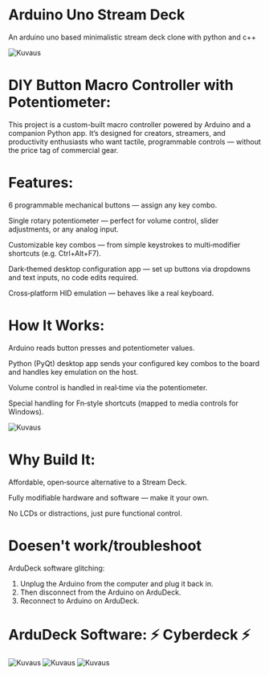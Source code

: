 # Arduino Uno Stream Deck

An arduino uno based minimalistic stream deck clone with python and c++

![Kuvaus](Show/20250824_135641.jpg)

   # DIY Button Macro Controller with Potentiometer:
   
This project is a custom-built macro controller powered by Arduino and a companion Python app. It’s designed for creators, streamers, and productivity enthusiasts who want tactile, programmable controls — without the price tag of commercial gear.

   # Features:
6 programmable mechanical buttons — assign any key combo.

Single rotary potentiometer — perfect for volume control, slider adjustments, or any analog input.

Customizable key combos — from simple keystrokes to multi‑modifier shortcuts (e.g. Ctrl+Alt+F7).

Dark‑themed desktop configuration app — set up buttons via dropdowns and text inputs, no code edits required.

Cross‑platform HID emulation — behaves like a real keyboard.

   # How It Works:
Arduino reads button presses and potentiometer values.

Python (PyQt) desktop app sends your configured key combos to the board and handles key emulation on the host.

Volume control is handled in real‑time via the potentiometer.

Special handling for Fn‑style shortcuts (mapped to media controls for Windows).

![Kuvaus](Show/20250824_135649.jpg)


   # Why Build It:
Affordable, open‑source alternative to a Stream Deck.

Fully modifiable hardware and software — make it your own.

No LCDs or distractions, just pure functional control.



  # Doesen't work/troubleshoot

ArduDeck software glitching:
1. Unplug the Arduino from the computer and plug it back in.
2. Then disconnect from the Arduino on ArduDeck.
3. Reconnect to Arduino on ArduDeck.

 # ArduDeck Software: ⚡ Cyberdeck ⚡

![Kuvaus]((29).png)
![Kuvaus]((30).png)
![Kuvaus]((32).png)

